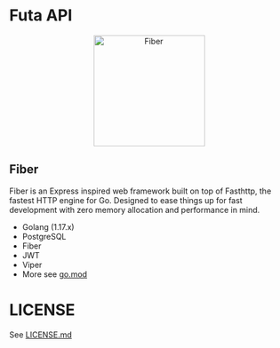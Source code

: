 # Futa API

<p align="center">
  <a href="https://gofiber.io">
    <img alt="Fiber" height="200" src="https://raw.githubusercontent.com/gofiber/docs/master/static/fiber_v2_logo.svg">
  </a>
</p>

## Fiber

Fiber is an Express inspired web framework built on top of Fasthttp, the fastest HTTP engine for Go. Designed to ease things up for fast development with zero memory allocation and performance in mind.

- Golang (1.17.x)
- PostgreSQL
- Fiber
- JWT
- Viper
- More see [go.mod](go.mod)

# LICENSE

See [LICENSE.md](LICENSE.md)
